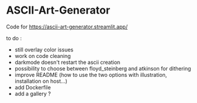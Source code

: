 # ASCII-Art-Generator

Code for https://ascii-art-generator.streamlit.app/

to do :
- still overlay color issues
- work on code cleaning
- darkmode doesn't restart the ascii creation
- possibility to choose between floyd_steinberg and atkinson for dithering
- improve README (how to use the two options with illustration, installation on host...)
- add Dockerfile
- add a gallery ?